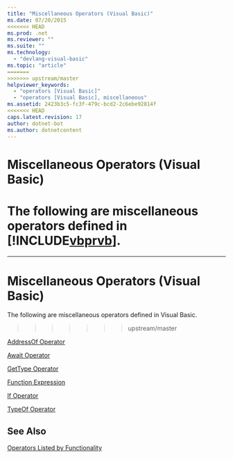 ```yaml
---
title: "Miscellaneous Operators (Visual Basic)"
ms.date: 07/20/2015
<<<<<<< HEAD
ms.prod: .net
ms.reviewer: ""
ms.suite: ""
ms.technology: 
  - "devlang-visual-basic"
ms.topic: "article"
=======
>>>>>>> upstream/master
helpviewer_keywords: 
  - "operators [Visual Basic]"
  - "operators [Visual Basic], miscellaneous"
ms.assetid: 2423b3c5-fc3f-479c-bcd2-2c6ebe92814f
<<<<<<< HEAD
caps.latest.revision: 17
author: dotnet-bot
ms.author: dotnetcontent
---
```

# Miscellaneous Operators (Visual Basic)
The following are miscellaneous operators defined in [!INCLUDE[vbprvb](~/includes/vbprvb-md.md)].  
=======
---
# Miscellaneous Operators (Visual Basic)
The following are miscellaneous operators defined in Visual Basic.  
>>>>>>> upstream/master
  
 [AddressOf Operator](../../../visual-basic/language-reference/operators/addressof-operator.md)  
  
 [Await Operator](../../../visual-basic/language-reference/operators/await-operator.md)  
  
 [GetType Operator](../../../visual-basic/language-reference/operators/gettype-operator.md)  
  
 [Function Expression](../../../visual-basic/language-reference/operators/function-expression.md)  
  
 [If Operator](../../../visual-basic/language-reference/operators/if-operator.md)  
  
 [TypeOf Operator](../../../visual-basic/language-reference/operators/typeof-operator.md)  
  
## See Also  
 [Operators Listed by Functionality](../../../visual-basic/language-reference/operators/operators-listed-by-functionality.md)
